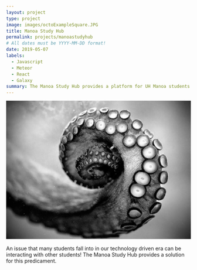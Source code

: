 ```yaml
---
layout: project
type: project
image: images/octoExampleSquare.JPG
title: Manoa Study Hub
permalink: projects/manoastudyhub
# All dates must be YYYY-MM-DD format!
date: 2019-05-07
labels:
  - Javascript
  - Meteor
  - React
  - Galaxy
summary: The Manoa Study Hub provides a platform for UH Manoa students to utilize to organize study groups.
---
```


<img class="ui image" src="../images/octoExample.JPG">

An issue that many students fall into in our technology driven era can be interacting with other students! The Manoa Study Hub provides a solution for this predicament.
